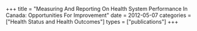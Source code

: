 +++
title = "Measuring And Reporting On Health System Performance In Canada: Opportunities For Improvement"
date = 2012-05-07
categories = ["Health Status and Health Outcomes"]
types = ["publications"]
+++
